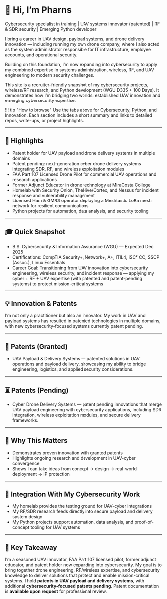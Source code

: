 # **👋 Hi, I’m Pharns**

Cybersecurity specialist in training | UAV systems innovator (patented) | RF & SDR security | Emerging Python developer  

I bring a career in UAV design, payload systems, and drone delivery innovation — including running my own drone company, where I also acted as the system administrator responsible for IT infrastructure, employee accounts, and operational security.  

Building on this foundation, I’m now expanding into cybersecurity to apply my combined expertise in systems administration, wireless, RF, and UAV engineering to modern security challenges.  

This site is a recruiter-friendly snapshot of my cybersecurity projects, wireless/RF research, and Python development (WGU D335 + 100 Days). It demonstrates how I’m bridging two worlds: established UAV innovation and emerging cybersecurity expertise.  

!!! tip "How to browse"
    Use the tabs above for Cybersecurity, Python, and Innovation. Each section includes a short summary and links to detailed repos, write-ups, or project highlights.

---

## **🚀 Highlights**
- Patent holder for UAV payload and drone delivery systems in multiple domains  
- Patent pending: next-generation cyber drone delivery systems integrating SDR, RF, and wireless exploitation modules  
- FAA Part 107 Licensed Drone Pilot for commercial UAV operations and research applications  
- Former Adjunct Educator in drone technology at MiraCosta College  
- Homelab with Security Onion, TheHive/Cortex, and Nessus for incident response and vulnerability management  
- Licensed Ham & GMRS operator deploying a Meshtastic LoRa mesh network for resilient communications  
- Python projects for automation, data analysis, and security tooling  

---

## **🎓 Quick Snapshot**
- B.S. Cybersecurity & Information Assurance (WGU) — Expected Dec 2025  
- Certifications: CompTIA Security+, Network+, A+, ITIL4, ISC² CC, SSCP (Assoc.), Linux Essentials  
- Career Goal: Transitioning from UAV innovation into cybersecurity engineering, wireless security, and incident response — applying my cyber + RF + UAV expertise (with patented and patent-pending systems) to protect mission-critical systems  

---

## **💡 Innovation & Patents**

I’m not only a practitioner but also an innovator. My work in UAV and payload systems has resulted in patented technologies in multiple domains, with new cybersecurity-focused systems currently patent pending.  

---

## **📜 Patents (Granted)**
- UAV Payload & Delivery Systems — patented solutions in UAV operations and payload delivery, showcasing my ability to bridge engineering, logistics, and applied security considerations.  

---

## **⏳ Patents (Pending)**
- Cyber Drone Delivery Systems — patent pending innovations that merge UAV payload engineering with cybersecurity applications, including SDR integration, wireless exploitation modules, and secure delivery frameworks.  

---

## **🔑 Why This Matters**
- Demonstrates proven innovation with granted patents  
- Highlights ongoing research and development in UAV-cyber convergence  
- Shows I can take ideas from concept → design → real-world deployment → IP protection  

---

## **🌟 Integration With My Cybersecurity Work**
- My homelab provides the testing ground for UAV-cyber integrations  
- My RF/SDR research feeds directly into secure payload and delivery system design  
- My Python projects support automation, data analysis, and proof-of-concept tooling for UAV systems  

---

## 📌 **Key Takeaway**
I’m a seasoned UAV innovator, FAA Part 107 licensed pilot, former adjunct educator, and patent holder now expanding into cybersecurity. My goal is to bring together drone engineering, RF/wireless expertise, and cybersecurity knowledge to deliver solutions that protect and enable mission-critical systems. I hold **patents in UAV payload and delivery systems**, with additional **cybersecurity-focused patents pending**. Patent documentation is **available upon request** for professional review.  
